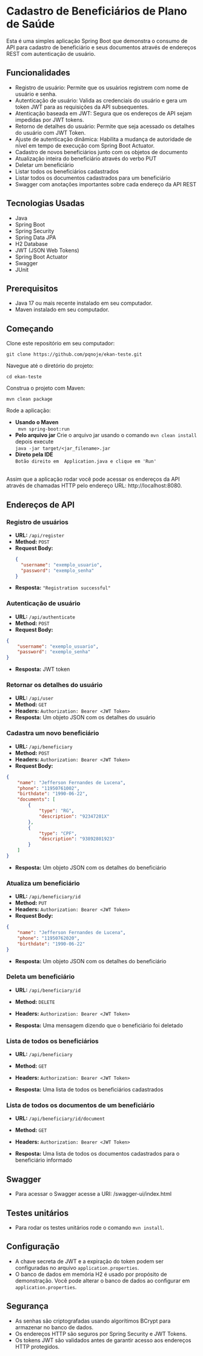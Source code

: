 # Cadastro de Beneficiários de Plano de Saúde

Esta é uma simples aplicação Spring Boot que demonstra o consumo de API para cadastro de beneficiário e seus documentos através de endereços REST com autenticação de usuário.

## Funcionalidades

- Registro de usuário: Permite que os usuários registrem com nome de usuário e senha.
- Autenticação de usuário: Valida as credenciais do usuário e gera um token JWT para as requisições da API subsequentes.
- Atenticação baseada em JWT: Segura que os endereços de API sejam impedidas por JWT tokens.
- Retorno de detalhes do usuário: Permite que seja acessado os detalhes do usuário com JWT Token.
- Ajuste de autenticação dinâmica: Habilita a mudança de autoridade de nível em tempo de execução com Spring Boot Actuator.
- Cadastro de novos beneficiários junto com os objetos de documento
- Atualização inteira do beneficiário através do verbo PUT
- Deletar um beneficiário
- Listar todos os beneficiários cadastrados
- Listar todos os documentos cadastrados para um beneficiário
- Swagger com anotações importantes sobre cada endereço da API REST

## Tecnologias Usadas

- Java
- Spring Boot
- Spring Security
- Spring Data JPA
- H2 Database
- JWT (JSON Web Tokens)
- Spring Boot Actuator
- Swagger
- JUnit

## Prerequisitos

- Java 17 ou mais recente instalado em seu computador.
- Maven instalado em seu computador.

## Começando

Clone este repositório em seu computador:

```
git clone https://github.com/pqnoje/ekan-teste.git
```

Navegue até o diretório do projeto:

```
cd ekan-teste
```

Construa o projeto com Maven:

```
mvn clean package
```

Rode a aplicação:

  - **Usando o Maven** <br/>``` mvn spring-boot:run```
  - **Pelo arquivo jar**
    Crie o arquivo jar usando o comando ```mvn clean install``` depois execute
    <br/>```java -jar target/<jar_filename>.jar```
  - **Direto pela IDE**
    <br/>```Botão direito em  Application.java e clique em 'Run'```
    <br/><br/>

Assim que a aplicação rodar você pode acessar os endereços da API através de chamadas HTTP pelo endereço URL: http://localhost:8080.

## Endereços de API

### Registro de usuários

- **URL:** `/api/register`
- **Method:** `POST`
- **Request Body:**
  ```json
  {
    "username": "exemplo_usuario",
    "password": "exemplo_senha"
  }
  ```
- **Resposta:** `"Registration successful"`

### Autenticação de usuário

- **URL:** `/api/authenticate`
- **Method:** `POST`
- **Request Body:**
```json
{
    "username": "exemplo_usuario",
    "password": "exemplo_senha"
}
```
- **Resposta:** JWT token

### Retornar os detalhes do usuário

- **URL:** `/api/user`
- **Method:** `GET`
- **Headers:** `Authorization: Bearer <JWT Token>`
- **Resposta:** Um objeto JSON com os detalhes do usuário

### Cadastra um novo beneficiário

- **URL:** `/api/beneficiary`
- **Method:** `POST`
- **Headers:** `Authorization: Bearer <JWT Token>`
- **Request Body:**
```json
{
    "name": "Jefferson Fernandes de Lucena",
    "phone": "11950761002",
    "birthdate": "1990-06-22",
    "documents": [
        {
            "type": "RG",
            "description": "92347201X"
        },
        {
            "type": "CPF",
            "description": "93892801923"
        }
    ]
}
```
- **Resposta:** Um objeto JSON com os detalhes do beneficiário

### Atualiza um beneficiário

- **URL:** `/api/beneficiary/id`
- **Method:** `PUT`
- **Headers:** `Authorization: Bearer <JWT Token>`
- **Request Body:**
```json
{
    "name": "Jefferson Fernandes de Lucena",
    "phone": "11950762020",
    "birthdate": "1990-06-22"
}
```
- **Resposta:** Um objeto JSON com os detalhes do beneficiário

### Deleta um beneficiário

- **URL:** `/api/beneficiary/id`
- **Method:** `DELETE`
- **Headers:** `Authorization: Bearer <JWT Token>`

- **Resposta:** Uma mensagem dizendo que o beneficiário foi deletado

### Lista de todos os beneficiários

- **URL:** `/api/beneficiary`
- **Method:** `GET`
- **Headers:** `Authorization: Bearer <JWT Token>`

- **Resposta:** Uma lista de todos os beneficiários cadastrados

### Lista de todos os documentos de um beneficiário

- **URL:** `/api/beneficiary/id/document`
- **Method:** `GET`
- **Headers:** `Authorization: Bearer <JWT Token>`

- **Resposta:** Uma lista de todos os documentos cadastrados para o beneficiário informado

## Swagger

- Para acessar o Swagger acesse a URI: /swagger-ui/index.html

## Testes unitários

- Para rodar os testes unitários rode o comando `mvn install`.

## Configuração

- A chave secreta de JWT e a expiração do token podem ser configuradas no arquivo `application.properties`.
- O banco de dados em memória H2 é usado por propósito de demonstração. Você pode alterar o banco de dados ao configurar em `application.properties`.

## Segurança

- As senhas são criptografadas usando algorítimos BCrypt para armazenar no banco de dados.
- Os endereços HTTP são seguros por Spring Security e JWT Tokens.
- Os tokens JWT são validados antes de garantir acesso aos endereços HTTP protegidos.
